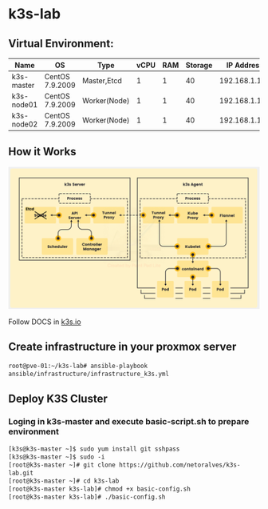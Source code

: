# k3s-lab

## Virtual Environment:

|  Name                  |  OS                                  |       Type       |  vCPU  |  RAM  |  Storage  |  IP Address  |
|------------------------|--------------------------------------|------------------|--------|-------|-----------|--------------|
|     k3s-master     |  CentOS 7.9.2009  			|  Master,Etcd     |    1   |   1  |    40    |192.168.1.100 |
|     k3s-node01     |  CentOS 7.9.2009  			|  Worker(Node)    |    1   |   1  |    40    |192.168.1.101 |
|  k3s-node02        |  CentOS 7.9.2009  			|  Worker(Node)    |    1   |   1  |    40    |192.168.1.102 |

## How it Works
![](images/topology_k3s.png?raw=true)

Follow DOCS in [k3s.io](https://rancher.com/docs/k3s/latest/en/)

## Create infrastructure in your proxmox server
	root@pve-01:~/k3s-lab# ansible-playbook ansible/infrastructure/infrastructure_k3s.yml

## Deploy K3S Cluster


### Loging in k3s-master and execute basic-script.sh to prepare environment
	[k3s@k3s-master ~]$ sudo yum install git sshpass
	[k3s@k3s-master ~]$ sudo -i
	[root@k3s-master ~]# git clone https://github.com/netoralves/k3s-lab.git
	[root@k3s-master ~]# cd k3s-lab
	[root@k3s-master k3s-lab]# chmod +x basic-config.sh
	[root@k3s-master k3s-lab]# ./basic-config.sh

### 
	
